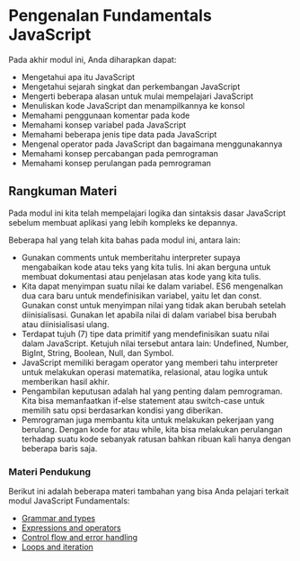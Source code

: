 # Pengenalan Fundamentals JavaScript

Pada akhir modul ini, Anda diharapkan dapat:

- Mengetahui apa itu JavaScript
- Mengetahui sejarah singkat dan perkembangan JavaScript
- Mengerti beberapa alasan untuk mulai mempelajari JavaScript
- Menuliskan kode JavaScript dan menampilkannya ke konsol
- Memahami penggunaan komentar pada kode
- Memahami konsep variabel pada JavaScript
- Memahami beberapa jenis tipe data pada JavaScript
- Mengenal operator pada JavaScript dan bagaimana menggunakannya
- Memahami konsep percabangan pada pemrograman
- Memahami konsep perulangan pada pemrograman

## Rangkuman Materi

Pada modul ini kita telah mempelajari logika dan sintaksis dasar JavaScript sebelum membuat aplikasi yang lebih kompleks ke depannya.

Beberapa hal yang telah kita bahas pada modul ini, antara lain:

- Gunakan comments untuk memberitahu interpreter supaya mengabaikan kode atau teks yang kita tulis. Ini akan berguna untuk membuat dokumentasi atau penjelasan atas kode yang kita tulis.
- Kita dapat menyimpan suatu nilai ke dalam variabel. ES6 mengenalkan dua cara baru untuk mendefinisikan variabel, yaitu let dan const. Gunakan const untuk menyimpan nilai yang tidak akan berubah setelah diinisialisasi. Gunakan let apabila nilai di dalam variabel bisa berubah atau diinisialisasi ulang.
- Terdapat tujuh (7) tipe data primitif yang mendefinisikan suatu nilai dalam JavaScript. Ketujuh nilai tersebut antara lain: Undefined, Number, BigInt, String, Boolean, Null, dan Symbol.
- JavaScript memiliki beragam operator yang memberi tahu interpreter untuk melakukan operasi matematika, relasional, atau logika untuk memberikan hasil akhir.
- Pengambilan keputusan adalah hal yang penting dalam pemrograman. Kita bisa memanfaatkan if-else statement atau switch-case untuk memilih satu opsi berdasarkan kondisi yang diberikan.
- Pemrograman juga membantu kita untuk melakukan pekerjaan yang berulang. Dengan kode for atau while, kita bisa melakukan perulangan terhadap suatu kode sebanyak ratusan bahkan ribuan kali hanya dengan beberapa baris saja.

### Materi Pendukung

Berikut ini adalah beberapa materi tambahan yang bisa Anda pelajari terkait modul JavaScript Fundamentals:

- [Grammar and types](https://developer.mozilla.org/en-US/docs/Web/JavaScript/Guide/Grammar_and_Types)
- [Expressions and operators](https://developer.mozilla.org/en-US/docs/Web/JavaScript/Guide/Expressions_and_Operators)
- [Control flow and error handling](https://developer.mozilla.org/en-US/docs/Web/JavaScript/Guide/Control_flow_and_error_handling)
- [Loops and iteration](https://developer.mozilla.org/en-US/docs/Web/JavaScript/Guide/Loops_and_iteration)

